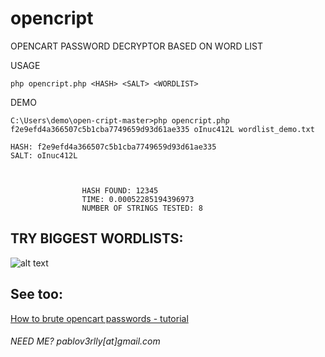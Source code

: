 # opencript
OPENCART PASSWORD DECRYPTOR BASED ON WORD LIST


USAGE
```
php opencript.php <HASH> <SALT> <WORDLIST>
```

  
DEMO
```
C:\Users\demo\open-cript-master>php opencript.php f2e9efd4a366507c5b1cba7749659d93d61ae335 oInuc412L wordlist_demo.txt

HASH: f2e9efd4a366507c5b1cba7749659d93d61ae335
SALT: oInuc412L



                HASH FOUND: 12345
                TIME: 0.00052285194396973
                NUMBER OF STRINGS TESTED: 8

```


## TRY BIGGEST WORDLISTS:

![alt text][logo]

[logo]: https://image.prntscr.com/image/-o21CVT3SduzflFpIdoKSA.png "Exemple using an large wordlist."



## See too:
[How to brute opencart passwords - tutorial](https://github.com/pabloverlly/brute-force-opencart-documentation)

###### _NEED ME? pablov3rlly[at]gmail.com_
